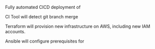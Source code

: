 Fully automated CICD deployment of <X>

CI Tool will detect git branch merge

Terraform will provision new infrastructure on AWS, including new IAM accounts.

Ansible will configure prerequisites for <X>
